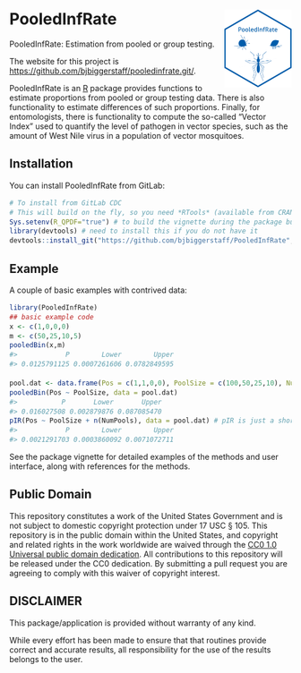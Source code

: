 
<!-- README.md is generated from README.Rmd. Please edit that file -->

# <img src="PIR.png" width="120" align="right"/> PooledInfRate

PooledInfRate: Estimation from pooled or group testing.

The website for this project is
<https://github.com/bjbiggerstaff/pooledinfrate.git/>.

PooledInfRate is an [R](www.r-project.org) package provides functions to
estimate proportions from pooled or group testing data. There is also
functionality to estimate differences of such proportions. Finally, for
entomologists, there is functionality to compute the so-called “Vector
Index” used to quantify the level of pathogen in vector species, such as
the amount of West Nile virus in a population of vector mosquitoes.

## Installation

You can install PooledInfRate from GitLab:

``` r
# To install from GitLab CDC
# This will build on the fly, so you need *RTools* (available from CRAN)
Sys.setenv(R_QPDF="true") # to build the vignette during the package build
library(devtools) # need to install this if you do not have it
devtools::install_git("https://github.com/bjbiggerstaff/PooledInfRate",build_vignettes = TRUE)
```

## Example

A couple of basic examples with contrived data:

``` r
library(PooledInfRate)
## basic example code
x <- c(1,0,0,0)
m <- c(50,25,10,5)
pooledBin(x,m)
#>            P        Lower        Upper 
#> 0.0125791125 0.0007261606 0.0782849595

pool.dat <- data.frame(Pos = c(1,1,0,0), PoolSize = c(100,50,25,10), NumPools = c(5,8,2,3))
pooledBin(Pos ~ PoolSize, data = pool.dat)
#>           P       Lower       Upper 
#> 0.016027508 0.002879876 0.087085470
pIR(Pos ~ PoolSize + n(NumPools), data = pool.dat) # pIR is just a short name for 'pooledBin'
#>            P        Lower        Upper 
#> 0.0021291703 0.0003860092 0.0071072711
```

See the package vignette for detailed examples of the methods and user
interface, along with references for the methods.

## Public Domain

This repository constitutes a work of the United States Government and
is not subject to domestic copyright protection under 17 USC § 105. This
repository is in the public domain within the United States, and
copyright and related rights in the work worldwide are waived through
the [CC0 1.0 Universal public domain
dedication](https://creativecommons.org/publicdomain/zero/1.0/). All
contributions to this repository will be released under the CC0
dedication. By submitting a pull request you are agreeing to comply with
this waiver of copyright interest.

## DISCLAIMER

This package/application is provided without warranty of any kind.

While every effort has been made to ensure that that routines provide
correct and accurate results, all responsibility for the use of the
results belongs to the user.
